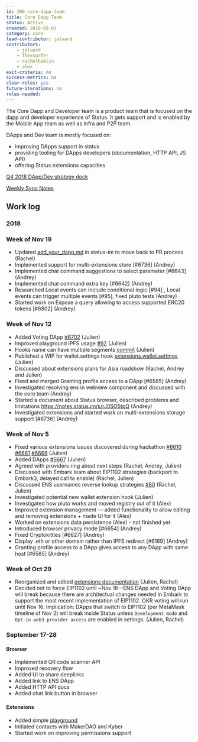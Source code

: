 ```yaml
---
id: 306-core-dapp-team
title: Core Dapp Team
status: Active
created: 2018-05-01
category: core
lead-contributor: jeluard
contributors:
    - jeluard
    - flexsurfer
    - rachelhamlin
    - alwx
exit-criteria: no
success-metrics: no
clear-roles: yes
future-iterations: no
roles-needed:
---
```


The Core Dapp and Developer team is a product team that is focused on the dapp and developer experience of Status. It gets support and is enabled by the Mobile App team as well as Infra and P2P team.

DApps and Dev team is mostly focused on:

* improving DApps support in status
* providing tooling for DApps developers (documentation, HTTP API, JS API)
* offering Status extensions capacities

[Q4 2018 DApp/Dev strategy deck](https://docs.google.com/presentation/d/14FFmXzBh50jXxhZplVfSzR46jRKJBt74WpJtCv8mRas/edit#slide=id.g4235117b70_0_0)

[Weekly Sync Notes](https://docs.google.com/document/d/1S86RWNxLT-VV_xIJ02-NOHXnODVl-M33aDVyoiAEhdc/edit?usp=sharing)

## Work log

### 2018

### Week of Nov 19
* Updated [add_your_dapp.md](https://github.com/status-im/status.im/blob/develop/source/developer_tools/add_your_dapp.md) in status-im to move back to PR process (Rachel)
* Implemented support for multi-extensions store [#6736] (Andrey)
* Implemented chat command suggestions to select parameter [#6643] (Andrey)
* Implemented chat command extra key [#6642] (Andrey)
* Researched Local events can include conditional logic [#94] , Local events can trigger multiple events [#95], fixed pluto tests (Andrey)
* Started work on Expose a query allowing to access supported ERC20 tokens [#6802] (Andrey)
 
### Week of Nov 12

* Added Voting DApp [#6702](https://github.com/status-im/status-react/pull/6702) (Julien)
* Improved playground IPFS usage [#92](https://github.com/status-im/pluto/issues/92) (Julien)
* Hooks name can have multiple segments [commit](https://github.com/status-im/pluto/commit/71db93d02862822e073e6561928777d5a7883397) (Julien)
* Published a WIP for wallet.settings hook [extensions.wallet.settings](https://github.com/status-im/status-react/tree/extensions.wallet.settings) (Julien)
* Discussed about extensions plans for Asia roadshow (Rachel, Andrey and Julien)
* Fixed and merged Granting profile access to a DApp [#6585] (Andrey)
* Investigated resolving ens in webview component and discussed with the core team (Andrey)
* Started a document about Status browser, described problems and limitations https://notes.status.im/s/rJ0SO5tpQ (Andrey)
* Investigated extensions and started work on multi-extensions storage support [#6736] (Andrey)

### Week of Nov 5

* Fixed various extensions issues discovered during hackathon [#6610](https://github.com/status-im/status-react/pull/6610) [#6661](https://github.com/status-im/status-react/pull/6661) [#6668](https://github.com/status-im/status-react/pull/6668) (Julien)
* Added DApps [#6667](https://github.com/status-im/status-react/pull/6667) (Julien)
* Agreed with providers ring about next steps (Rachel, Andrey, Julien)
* Discussed with Embark team about EIP1102 strategies (backport to Embark3, delayed call to enable) (Rachel, Julien)
* Discussed ENS usernames reverse lookup strategies [#80](https://github.com/status-im/ens-usernames/issues/80) (Rachel, Julien)
* Investigated potential new wallet extension hook (Julien)
* Investigated how pluto works and moved registry out of it (Alex)
* Improved extension management — added functionality to allow editing and removing extensions + made UI for it (Alex)
* Worked on extensions data persistence (Alex) - not finished yet
* Introduced browser privacy mode [#6654] (Andrey)
* Fixed Cryptokitties [#6627] (Andrey)
* Display .eth or other domain rather than IPFS redirect [#6169] (Andrey)
* Granting profile access to a DApp gives access to any DApp with same host [#6585] (Andrey)

### Week of Oct 29

* Reorganized and edited [extensions documentation](https://github.com/status-im/status.im/tree/develop/source/extensions) (Julien, Rachel)
* Decided not to force EIP1102 until ~Nov 16—ENS DApp and Voting DApp will break because there are architectual changes needed in Embark to support the most recent implementation of EIP1102. OKR voting will run until Nov 16. Implication: DApps that switch to EIP1102 (per MetaMask timeline of Nov 2) will break inside Status unless `Development mode` and `Opt-in web3 provider access` are enabled in settings. (Julien, Rachel)

### September 17-28

#### Browser

* Implemented QR code scanner API
* Improved recovery flow
* Added UI to share deeplinks
* Added link to ENS DApp
* Added HTTP API docs
* Added chat link button in browser

#### Extensions

* Added simple [playground](https://status-im.github.io/pluto/try.html)
* Initiated contacts with MakerDAO and Kyber
* Started work on improving permissions support
